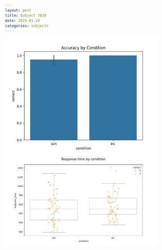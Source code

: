 ```yaml
---
layout: post
title: Subject 7039
date: 2025-01-24
categories: subjects
---
```


![](data/7039/run-4/7039_NF_acc.png)
![](data/7039/run-4/7039_NF_rt.png)
